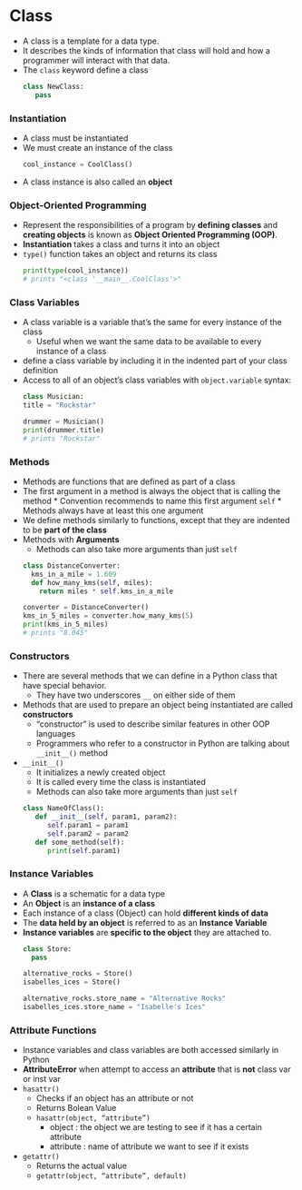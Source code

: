 # Class

* A class is a template for a data type.     
* It describes the kinds of information that class will hold and how a programmer will interact with that data.     
* The `class` keyword define a class     
   ```python
   class NewClass:
      pass
   ```
   
### Instantiation
* A class must be instantiated
* We must create an instance of the class
   ```python
   cool_instance = CoolClass()
   ```
* A class instance is also called an **object**

### Object-Oriented Programming
* Represent the responsibilities of a program by **defining classes** and **creating objects** is known as **Object Oriented Programming (OOP)**.
* **Instantiation** takes a class and turns it into an object
* `type()` function takes an object and returns its class
   ```python
   print(type(cool_instance))
   # prints "<class '__main__.CoolClass'>"
   ```
   
 ### Class Variables
* A class variable is a variable that’s the same for every instance of the class
    * Useful when we want the same data to be available to every instance of a class
* define a class variable by including it in the indented part of your class definition
* Access to all of an object’s class variables with `object.variable` syntax:
   ```python
   class Musician:
  title = "Rockstar"
 
  drummer = Musician()
  print(drummer.title)
  # prints "Rockstar"
   ```
  
### Methods
* Methods are functions that are defined as part of a class
* The first argument in a method is always the object that is calling the method
      * Convention recommends to name this first argument `self`
      * Methods always have at least this one argument
* We define methods similarly to functions, except that they are indented to be **part of the class**
* Methods with **Arguments**
     * Methods can also take more arguments than just `self`
   ```python
   class DistanceConverter:
     kms_in_a_mile = 1.609
     def how_many_kms(self, miles):
       return miles * self.kms_in_a_mile

   converter = DistanceConverter()
   kms_in_5_miles = converter.how_many_kms(5)
   print(kms_in_5_miles)
   # prints "8.045"
   ```
   
### Constructors
* There are several methods that we can define in a Python class that have special behavior.
   * They have two underscores `__` on either side of them
* Methods that are used to prepare an object being instantiated are called **constructors**
   * “constructor” is used to describe similar features in other OOP languages
   * Programmers who refer to a constructor in Python are talking about `__init__()` method
* `__init__()`
   *  It initializes a newly created object
   *  It is called every time the class is instantiated
     * Methods can also take more arguments than just `self`
   ```python
   class NameOfClass():
      def __init__(self, param1, param2):
         self.param1 = param1
         self.param2 = param2
      def some_method(self):
         print(self.param1)
   ```
   
 ### Instance Variables
 * A **Class** is a schematic for a data type
 * An **Object** is an **instance of a class**
 * Each instance of a class (Object) can hold **different kinds of data**
 * The **data held by an object** is referred to as an **Instance Variable**
 * **Instance variables** are **specific to the object** they are attached to.
   ```python
   class Store:
     pass

   alternative_rocks = Store()
   isabelles_ices = Store()

   alternative_rocks.store_name = "Alternative Rocks"
   isabelles_ices.store_name = "Isabelle's Ices"
   ```
  
### Attribute Functions
* Instance variables and class variables are both accessed similarly in Python
* **AttributeError** when attempt to access an **attribute** that is **not** class var or inst var
* `hasattr()` 
   * Checks if an object has an attribute or not 
   * Returns Bolean Value
   * `hasattr(object, “attribute”)`
      *  object : the object we are testing to see if it has a certain attribute
      *  attribute : name of attribute we want to see if it exists
*  `getattr()` 
   * Returns the actual value  
   * `getattr(object, “attribute”, default)`
